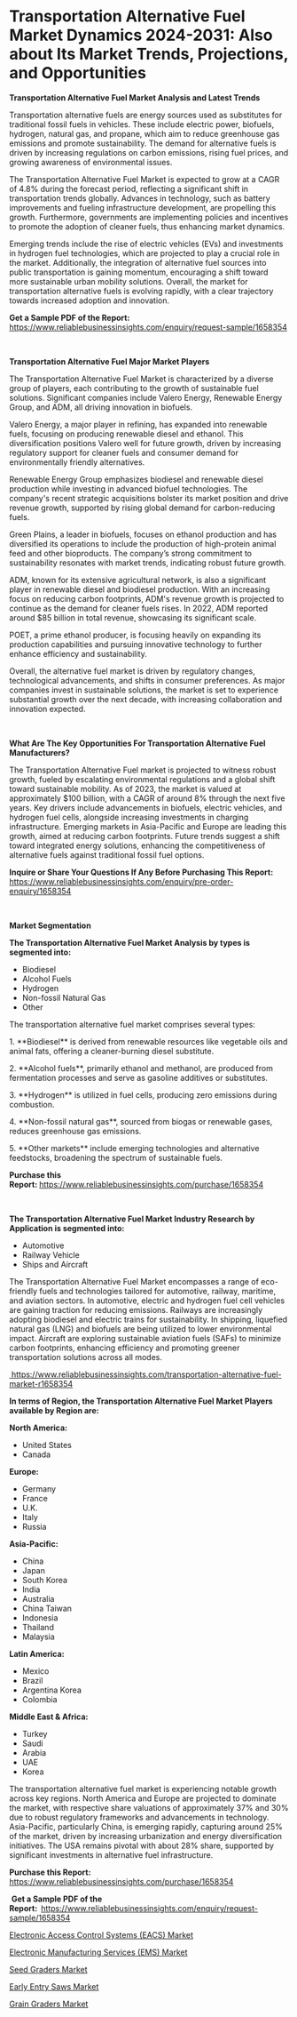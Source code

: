 <p><h1>Transportation Alternative Fuel Market Dynamics 2024-2031: Also about Its Market Trends, Projections, and Opportunities</h1></p><p><strong>Transportation Alternative Fuel Market Analysis and Latest Trends</strong></p>
<p><p>Transportation alternative fuels are energy sources used as substitutes for traditional fossil fuels in vehicles. These include electric power, biofuels, hydrogen, natural gas, and propane, which aim to reduce greenhouse gas emissions and promote sustainability. The demand for alternative fuels is driven by increasing regulations on carbon emissions, rising fuel prices, and growing awareness of environmental issues.</p><p>The Transportation Alternative Fuel Market is expected to grow at a CAGR of 4.8% during the forecast period, reflecting a significant shift in transportation trends globally. Advances in technology, such as battery improvements and fueling infrastructure development, are propelling this growth. Furthermore, governments are implementing policies and incentives to promote the adoption of cleaner fuels, thus enhancing market dynamics. </p><p>Emerging trends include the rise of electric vehicles (EVs) and investments in hydrogen fuel technologies, which are projected to play a crucial role in the market. Additionally, the integration of alternative fuel sources into public transportation is gaining momentum, encouraging a shift toward more sustainable urban mobility solutions. Overall, the market for transportation alternative fuels is evolving rapidly, with a clear trajectory towards increased adoption and innovation.</p></p>
<p><strong>Get a Sample PDF of the Report:&nbsp;</strong> <a href="https://www.reliablebusinessinsights.com/enquiry/request-sample/1658354?utm_campaign=1405&utm_medium=2&utm_source=Github&utm_content=ia&utm_term=28092024&utm_id=transportation-alternative-fuel">https://www.reliablebusinessinsights.com/enquiry/request-sample/1658354</a></p>
<p>&nbsp;</p>
<p><strong>Transportation Alternative Fuel Major Market Players</strong></p>
<p><p>The Transportation Alternative Fuel Market is characterized by a diverse group of players, each contributing to the growth of sustainable fuel solutions. Significant companies include Valero Energy, Renewable Energy Group, and ADM, all driving innovation in biofuels.</p><p>Valero Energy, a major player in refining, has expanded into renewable fuels, focusing on producing renewable diesel and ethanol. This diversification positions Valero well for future growth, driven by increasing regulatory support for cleaner fuels and consumer demand for environmentally friendly alternatives.</p><p>Renewable Energy Group emphasizes biodiesel and renewable diesel production while investing in advanced biofuel technologies. The company's recent strategic acquisitions bolster its market position and drive revenue growth, supported by rising global demand for carbon-reducing fuels.</p><p>Green Plains, a leader in biofuels, focuses on ethanol production and has diversified its operations to include the production of high-protein animal feed and other bioproducts. The company’s strong commitment to sustainability resonates with market trends, indicating robust future growth.</p><p>ADM, known for its extensive agricultural network, is also a significant player in renewable diesel and biodiesel production. With an increasing focus on reducing carbon footprints, ADM's revenue growth is projected to continue as the demand for cleaner fuels rises. In 2022, ADM reported around $85 billion in total revenue, showcasing its significant scale.</p><p>POET, a prime ethanol producer, is focusing heavily on expanding its production capabilities and pursuing innovative technology to further enhance efficiency and sustainability. </p><p>Overall, the alternative fuel market is driven by regulatory changes, technological advancements, and shifts in consumer preferences. As major companies invest in sustainable solutions, the market is set to experience substantial growth over the next decade, with increasing collaboration and innovation expected.</p></p>
<p>&nbsp;</p>
<p><strong>What Are The Key Opportunities For Transportation Alternative Fuel Manufacturers?</strong></p>
<p><p>The Transportation Alternative Fuel market is projected to witness robust growth, fueled by escalating environmental regulations and a global shift toward sustainable mobility. As of 2023, the market is valued at approximately $100 billion, with a CAGR of around 8% through the next five years. Key drivers include advancements in biofuels, electric vehicles, and hydrogen fuel cells, alongside increasing investments in charging infrastructure. Emerging markets in Asia-Pacific and Europe are leading this growth, aimed at reducing carbon footprints. Future trends suggest a shift toward integrated energy solutions, enhancing the competitiveness of alternative fuels against traditional fossil fuel options.</p></p>
<p><strong>Inquire or Share Your Questions If Any Before Purchasing This Report:</strong> <a href="https://www.reliablebusinessinsights.com/enquiry/pre-order-enquiry/1658354?utm_campaign=1405&utm_medium=2&utm_source=Github&utm_content=ia&utm_term=28092024&utm_id=transportation-alternative-fuel">https://www.reliablebusinessinsights.com/enquiry/pre-order-enquiry/1658354</a></p>
<p>&nbsp;</p>
<p><strong>Market Segmentation</strong></p>
<p><strong>The Transportation Alternative Fuel Market Analysis by types is segmented into:</strong></p>
<p><ul><li>Biodiesel</li><li>Alcohol Fuels</li><li>Hydrogen</li><li>Non-fossil Natural Gas</li><li>Other</li></ul></p>
<p><p>The transportation alternative fuel market comprises several types: </p><p>1. **Biodiesel** is derived from renewable resources like vegetable oils and animal fats, offering a cleaner-burning diesel substitute. </p><p>2. **Alcohol fuels**, primarily ethanol and methanol, are produced from fermentation processes and serve as gasoline additives or substitutes. </p><p>3. **Hydrogen** is utilized in fuel cells, producing zero emissions during combustion. </p><p>4. **Non-fossil natural gas**, sourced from biogas or renewable gases, reduces greenhouse gas emissions. </p><p>5. **Other markets** include emerging technologies and alternative feedstocks, broadening the spectrum of sustainable fuels.</p></p>
<p><strong>Purchase this Report:&nbsp;</strong><a href="https://www.reliablebusinessinsights.com/purchase/1658354?utm_campaign=1405&utm_medium=2&utm_source=Github&utm_content=ia&utm_term=28092024&utm_id=transportation-alternative-fuel">https://www.reliablebusinessinsights.com/purchase/1658354</a></p>
<p>&nbsp;</p>
<p><strong>The Transportation Alternative Fuel Market Industry Research by Application is segmented into:</strong></p>
<p><ul><li>Automotive</li><li>Railway Vehicle</li><li>Ships and Aircraft</li></ul></p>
<p><p>The Transportation Alternative Fuel Market encompasses a range of eco-friendly fuels and technologies tailored for automotive, railway, maritime, and aviation sectors. In automotive, electric and hydrogen fuel cell vehicles are gaining traction for reducing emissions. Railways are increasingly adopting biodiesel and electric trains for sustainability. In shipping, liquefied natural gas (LNG) and biofuels are being utilized to lower environmental impact. Aircraft are exploring sustainable aviation fuels (SAFs) to minimize carbon footprints, enhancing efficiency and promoting greener transportation solutions across all modes.</p></p>
<p><a href="https://www.reliablebusinessinsights.com/transportation-alternative-fuel-market-r1658354?utm_campaign=1405&utm_medium=2&utm_source=Github&utm_content=ia&utm_term=28092024&utm_id=transportation-alternative-fuel">&nbsp;https://www.reliablebusinessinsights.com/transportation-alternative-fuel-market-r1658354</a></p>
<p><strong>In terms of Region, the Transportation Alternative Fuel Market Players available by Region are:</strong></p>
<p>
    <p> <strong> North America: </strong>
        <ul>
            <li>United States</li>
            <li>Canada</li>
        </ul>
        </p> 
    <p> <strong> Europe: </strong>
        <ul>
            <li>Germany</li>
            <li>France</li>
            <li>U.K.</li>
            <li>Italy</li>
            <li>Russia</li>
        </ul>
        </p> 
    <p> <strong> Asia-Pacific: </strong>
        <ul>
            <li>China</li>
            <li>Japan</li>
            <li>South Korea</li>
            <li>India</li>
            <li>Australia</li>
            <li>China Taiwan</li>
            <li>Indonesia</li>
            <li>Thailand</li>
            <li>Malaysia</li>
        </ul>
        </p> 
    <p> <strong> Latin America: </strong>
        <ul>
            <li>Mexico</li>
            <li>Brazil</li>
            <li>Argentina Korea</li>
            <li>Colombia</li>
        </ul>
        </p> 
    <p> <strong> Middle East & Africa: </strong>
        <ul>
            <li>Turkey</li>
            <li>Saudi</li>
            <li>Arabia</li>
            <li>UAE</li>
            <li>Korea</li>
        </ul>
    </p>
    </p>
<p><p>The transportation alternative fuel market is experiencing notable growth across key regions. North America and Europe are projected to dominate the market, with respective share valuations of approximately 37% and 30% due to robust regulatory frameworks and advancements in technology. Asia-Pacific, particularly China, is emerging rapidly, capturing around 25% of the market, driven by increasing urbanization and energy diversification initiatives. The USA remains pivotal with about 28% share, supported by significant investments in alternative fuel infrastructure.</p></p>
<p><strong>Purchase this Report: </strong><a href="https://www.reliablebusinessinsights.com/purchase/1658354?utm_campaign=1405&utm_medium=2&utm_source=Github&utm_content=ia&utm_term=28092024&utm_id=transportation-alternative-fuel">https://www.reliablebusinessinsights.com/purchase/1658354</a></p>
<p>&nbsp;<strong>Get a Sample PDF of the Report:&nbsp;&nbsp;</strong><a href="https://www.reliablebusinessinsights.com/enquiry/request-sample/1658354?utm_campaign=1405&utm_medium=2&utm_source=Github&utm_content=ia&utm_term=28092024&utm_id=transportation-alternative-fuel">https://www.reliablebusinessinsights.com/enquiry/request-sample/1658354</a></p>
<p><strong></strong></p>
<p><p><a href="https://issuu.com/reportprime-2/docs/electronic-access-control-systems-e_d8fbddd6784f04?utm_campaign=1405&utm_medium=2&utm_source=Github&utm_content=ia&utm_term=28092024&utm_id=transportation-alternative-fuel">Electronic Access Control Systems (EACS) Market</a></p><p><a href="https://issuu.com/reportprime-2/docs/electronic-manufacturing-services-e_74371bdd1635fa?utm_campaign=1405&utm_medium=2&utm_source=Github&utm_content=ia&utm_term=28092024&utm_id=transportation-alternative-fuel">Electronic Manufacturing Services (EMS) Market</a></p><p><a href="https://www.linkedin.com/pulse/driving-factors-behind-seed-graders-market-trends-applications-lpmzf?trackingId=T2EcT2whSbG4cZUYdqMOAg%3D%3D&utm_campaign=1405&utm_medium=2&utm_source=Github&utm_content=ia&utm_term=28092024&utm_id=transportation-alternative-fuel">Seed Graders Market</a></p><p><a href="https://www.linkedin.com/pulse/strategic-market-insights-global-early-entry-saws-o3dfe?trackingId=cWmbmRprRxCVUq24Jcl8Hg%3D%3D&utm_campaign=1405&utm_medium=2&utm_source=Github&utm_content=ia&utm_term=28092024&utm_id=transportation-alternative-fuel">Early Entry Saws Market</a></p><p><a href="https://www.linkedin.com/pulse/grain-graders-industry-sector-new-technologies-market-b5vpe?trackingId=j8zztXZ6QoqhBXn3S8LFnw%3D%3D&utm_campaign=1405&utm_medium=2&utm_source=Github&utm_content=ia&utm_term=28092024&utm_id=transportation-alternative-fuel">Grain Graders Market</a></p></p>